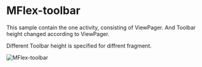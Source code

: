 # MFlex-toolbar
This sample contain the one activity, consisting of ViewPager.
And Toolbar height changed according to ViewPager.

Different Toolbar height is specified for diffrent fragment.

![MFlex-toolbar]( https://github.com/msquare097/MFlex-toolbar/blob/master/kuKti.gif )
